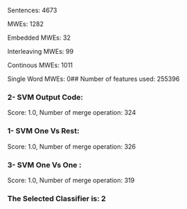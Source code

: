 Sentences: 4673

MWEs: 1282

Embedded MWEs: 32

Interleaving MWEs: 99

Continous MWEs: 1011

Single Word MWEs: 0## Number of features used: 255396

### 2- SVM Output Code: 
Score: 1.0, Number of merge operation: 324
### 1- SVM One Vs Rest: 
Score: 1.0, Number of merge operation: 326
### 3- SVM One Vs One : 
Score: 1.0, Number of merge operation: 319
### The Selected Classifier is: 2

